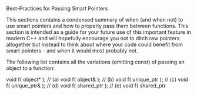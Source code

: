 Best-Practices for Passing Smart Pointers

This sections contains a condensed summary of when (and when not) to use smart pointers and how to properly pass them between functions. This section is intended as a guide for your future use of this important feature in modern C++ and will hopefully encourage you not to ditch raw pointers altogether but instead to think about where your code could benefit from smart pointers - and when it would most probably not.

The following list contains all the variations (omitting const) of passing an object to a function:

void f( object* );  // (a)
void f( object& ); // (b)
void f( unique_ptr<object> ); // (c)
void f( unique_ptr<object>& ); // (d)
void f( shared_ptr<object> ); // (e)
void f( shared_ptr<object>& ); // (f)

The Preferred Way

The preferred way of to pass object parameters is by using a) or b) :

void f( object* );             
void f( object& );            

In doing so, we do not have to worry about the lifetime policy a caller might have implemented. Using a specific smart pointer in a case where we only want to observe an object or manipulate a member might be overly restrictive.

With the non-owning raw pointer * or the reference & we can observe an object from which we can assume that its lifetime will exceed the lifetime of the function parameter. In concurrency however, this might not be the case, but for linear code we can safely assume this.

To decide wether a * or & is more appropriate, you should think about wether you need to express that there is no object. This can only be done with pointers by passing e.g. nullptr. In most other cases, you should use a reference instead.
The Object Sink

The preferred way of passing an object to a function so that the function takes ownership of the object (or „consumes“ it) is by using method c) from the above list:

void f( unique_ptr<object> );

In this case, we are passing a unique pointer by value from caller to function, which then takes ownership of the the pointer and the underlying object. This is only possible using move semantics as there may be only a single reference to the object managed by the unique pointer.

After the object has been passed in this way, the caller will have an invalid unique pointer and the function to which the object now belongs may destroy it or move it somewhere else.

Using const with this particular call does not make sense as it models an ownership transfer so the source will be definitely modified.
In And Out Again 1

In some cases, we want to modify a unique pointer (not necessarily the underlying object) and re-use it in the context of the caller. In this case, method d) from the above list might be most suitable:

void f( unique_ptr<object>& );

Using this call structure, the function states that it might modify the smart pointer, e.g. by redirecting it to another object. It is not recommended to use it for accepting an object only because we should avoid restricting ourselves unnecessarily to a particular object lifetime strategy on the caller side.

Using const with this call structure is not recommendable as we would not be able to modify the unique_ptr in this case. In case you want to modify the underlying object, use method a) instead.
Sharing Object Ownership

In the last examples, we have looked at strategies involving unique ownership. In this example, we want to express that a function will store and share ownership of an object on the heap. This can be achieved by using method e) from the list above:

void f( shared_ptr<object> )

In this example, we are making a copy of the shared pointer passed to the function. In doing so, the internal reference counter within all shared pointers referring to the same heap object is incremented by one.

This strategy can be recommended for cases where the function needs to retain a copy of the shared_ptr and thus share ownership of the object. This is of interest when we need access to smart pointer functions such as the reference count or we must make sure that the object to which the shared pointer refers is not prematurely deallocated (which might happen in concurrent programming).

If the local scope of the function is not the final destination, a shared pointer can also be moved, which does not increase the reference count and is thus more effective.

A disadvantage of using a shared_ptr as a function argument is that the function will be limited to using only objects that are managed by shared pointers - which limits flexibility and reusability of the code.
In And Out Again 2

As with unique pointers, the need to modify shared pointers and re-use them in the context of the caller might arise. In this case, method f) might be the right choice:

void f( shared_ptr<object>& );

This particular way of passing a shared pointer expresses that the function f will modify the pointer itself. As with method e), we will be limiting the usability of the function to cases where the object is managed by a shared_ptr and nothing else.
Last Words

The topic of smart pointers is a complex one. In this course, we have covered many basics and some of the more advanced concepts. However, for some cases there are more aspects to consider and features to use when integrating smart pointers into your code. The full set of smart pointer rules in the C++ guidelines is a good start to dig deeper into one of the most powerful features of modern C++.

